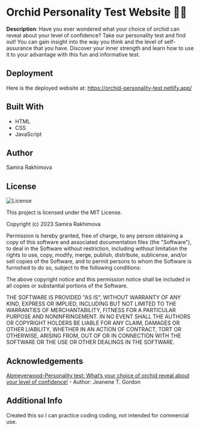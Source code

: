 # Orchid Personality Test Website 💐💐
<strong>Description</strong>: Have you ever wondered what your choice of orchid can reveal about your level of confidence? Take our personality test and find out! You can gain insight into the way you think and the level of self-assurance that you have. Discover your inner strength and learn how to use it to your advantage with this fun and informative test.

## Deployment 
Here is the deployed website at: https://orchid-personality-test.netlify.app/

## Built With 
* HTML
* CSS
* JavaScript

## Author
Samira Rakhimova

## License

![License](https://img.shields.io/badge/license-MIT%20License-blue.svg)

This project is licensed under the MIT License.

Copyright (c) 2023 Samira Rakhimova

Permission is hereby granted, free of charge, to any person obtaining a copy
of this software and associated documentation files (the "Software"), to deal
in the Software without restriction, including without limitation the rights
to use, copy, modify, merge, publish, distribute, sublicense, and/or sell
copies of the Software, and to permit persons to whom the Software is
furnished to do so, subject to the following conditions:

The above copyright notice and this permission notice shall be included in all
copies or substantial portions of the Software.

THE SOFTWARE IS PROVIDED "AS IS", WITHOUT WARRANTY OF ANY KIND, EXPRESS OR
IMPLIED, INCLUDING BUT NOT LIMITED TO THE WARRANTIES OF MERCHANTABILITY,
FITNESS FOR A PARTICULAR PURPOSE AND NONINFRINGEMENT. IN NO EVENT SHALL THE
AUTHORS OR COPYRIGHT HOLDERS BE LIABLE FOR ANY CLAIM, DAMAGES OR OTHER
LIABILITY, WHETHER IN AN ACTION OF CONTRACT, TORT OR OTHERWISE, ARISING FROM,
OUT OF OR IN CONNECTION WITH THE SOFTWARE OR THE USE OR OTHER DEALINGS IN THE
SOFTWARE.



## Acknowledgements
<a href="https://abmeyerwood.com/personality-test-whats-your-choice-of-orchid-reveal-about-your-level-of-confidence/#Orchid_1">Abmeyerwood-Personality test: What’s your choice of orchid reveal about your level of confidence!</a> - Author: Jeanene T. Gordon

## Additional Info
Created this so I can practice coding coding, not intended for commercial use. 
